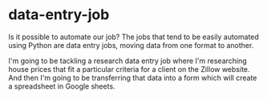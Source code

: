 # data-entry-job

Is it possible to automate our job?
The jobs that tend to be easily automated using Python are data entry jobs, moving data from one format to another. 

I'm going to be tackling a research data entry job where I'm researching house prices that fit a particular criteria for a client on the Zillow website. And then I'm going to be transferring that data into a form which will create a spreadsheet in Google sheets. 
